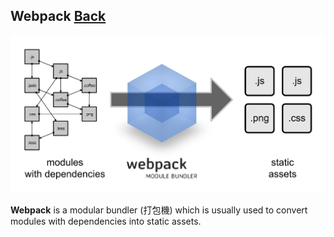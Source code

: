 ## Webpack [Back](./../Framework.md)

![](./what-is-webpack.png)

**Webpack** is a modular bundler (打包機) which is usually used to convert modules with dependencies into static assets.


